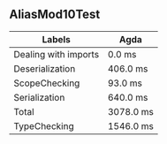 
## AliasMod10Test

Labels|Agda
---|---
Dealing with imports|0.0 ms
Deserialization|406.0 ms
ScopeChecking|93.0 ms
Serialization|640.0 ms
Total|3078.0 ms
TypeChecking|1546.0 ms

